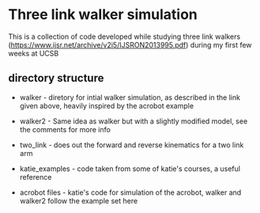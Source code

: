 Three link walker simulation
============================
This is a collection of code developed while studying three link walkers (https://www.ijsr.net/archive/v2i5/IJSRON2013995.pdf) during my first few weeks at UCSB


directory structure
-------------------
* walker - diretory for intial walker simulation, as described in the link given above, heavily inspired by the acrobot example
 
* walker2 - Same idea as walker but with a slightly modified model, see the comments for more info

* two_link - does out the forward and reverse kinematics for a two link arm

* katie_examples - code taken from some of katie's courses, a useful reference

* acrobot files - katie's code for simulation of the acrobot, walker and walker2 follow the example set here

